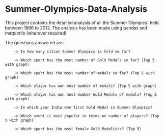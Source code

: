 # Summer-Olympics-Data-Analysis
This project contains the detailed analysis of all the Summer Olympics' held between 1896 to 2012.
The analysis has been made using pandas and matplotlib (wherever required)

The questions answered are:

        -> In how many cities Summer Olympics is held so far?
        
        -> Which sport has the most number of Gold Medals so far? (Top 5 with graph)
        
        -> Which sport has the most number of medals so far? (Top 5 with graph)
        
        -> Which player has won most number of medals? (Top 5 with graph)
        
        -> Which player has won most number Gold Medals of medals? (Top 5 with graph)
        
        -> In which year India won first Gold Medal in Summer Olympics?
        
        -> Which event is most popular in terms on number of players? (Top 5 with graph)
        
        -> Which sport has the most female Gold Medalists? (Top 5)
